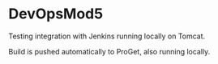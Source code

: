 # DevOpsMod5

Testing integration with Jenkins running locally on Tomcat.

Build is pushed automatically to ProGet, also running locally.
